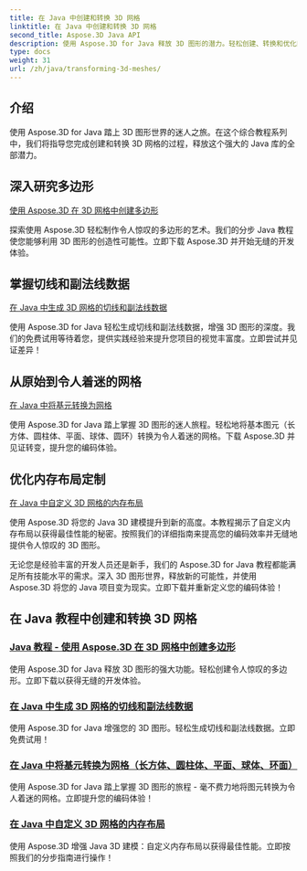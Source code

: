 ```yaml
---
title: 在 Java 中创建和转换 3D 网格
linktitle: 在 Java 中创建和转换 3D 网格
second_title: Aspose.3D Java API
description: 使用 Aspose.3D for Java 释放 3D 图形的潜力。轻松创建、转换和优化网格。通过我们的教程提升您的编码体验。
type: docs
weight: 31
url: /zh/java/transforming-3d-meshes/
---
```


## 介绍

使用 Aspose.3D for Java 踏上 3D 图形世界的迷人之旅。在这个综合教程系列中，我们将指导您完成创建和转换 3D 网格的过程，释放这个强大的 Java 库的全部潜力。

## 深入研究多边形 
[使用 Aspose.3D 在 3D 网格中创建多边形](./create-polygons-in-meshes/)

探索使用 Aspose.3D 轻松制作令人惊叹的多边形的艺术。我们的分步 Java 教程使您能够利用 3D 图形的创造性可能性。立即下载 Aspose.3D 并开始无缝的开发体验。

## 掌握切线和副法线数据
[在 Java 中生成 3D 网格的切线和副法线数据](./generate-tangent-binormal-data/)

使用 Aspose.3D for Java 轻松生成切线和副法线数据，增强 3D 图形的深度。我们的免费试用等待着您，提供实践经验来提升您项目的视觉丰富度。立即尝试并见证差异！

## 从原始到令人着迷的网格 
[在 Java 中将基元转换为网格](./convert-primitives-to-meshes/)

使用 Aspose.3D for Java 踏上掌握 3D 图形的迷人旅程。轻松地将基本图元（长方体、圆柱体、平面、球体、圆环）转换为令人着迷的网格。下载 Aspose.3D 并见证转变，提升您的编码体验。

## 优化内存布局定制 
[在 Java 中自定义 3D 网格的内存布局](./customize-mesh-memory-layout/)

使用 Aspose.3D 将您的 Java 3D 建模提升到新的高度。本教程揭示了自定义内存布局以获得最佳性能的秘密。按照我们的详细指南来提高您的编码效率并无缝地提供令人惊叹的 3D 图形。

无论您是经验丰富的开发人员还是新手，我们的 Aspose.3D for Java 教程都能满足所有技能水平的需求。深入 3D 图形世界，释放新的可能性，并使用 Aspose.3D 将您的 Java 项目变为现实。立即下载并重新定义您的编码体验！
## 在 Java 教程中创建和转换 3D 网格
### [Java 教程 - 使用 Aspose.3D 在 3D 网格中创建多边形](./create-polygons-in-meshes/)
使用 Aspose.3D for Java 释放 3D 图形的强大功能。轻松创建令人惊叹的多边形。立即下载以获得无缝的开发体验。
### [在 Java 中生成 3D 网格的切线和副法线数据](./generate-tangent-binormal-data/)
使用 Aspose.3D for Java 增强您的 3D 图形。轻松生成切线和副法线数据。立即免费试用！
### [在 Java 中将基元转换为网格（长方体、圆柱体、平面、球体、环面）](./convert-primitives-to-meshes/)
使用 Aspose.3D for Java 踏上掌握 3D 图形的旅程 - 毫不费力地将图元转换为令人着迷的网格。立即提升您的编码体验！
### [在 Java 中自定义 3D 网格的内存布局](./customize-mesh-memory-layout/)
使用 Aspose.3D 增强 Java 3D 建模：自定义内存布局以获得最佳性能。立即按照我们的分步指南进行操作！